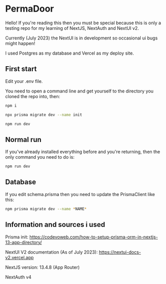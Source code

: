 # PermaDoor

Hello! If you're reading this then you must be special because this is only a testing repo for my learning of NextJS, NextAuth and NextUI v2.

Currently (July 2023) the NextUI is in development so occasional ui bugs might happen!

I used Postgres as my database and Vercel as my deploy site.

## First start
Edit your .env file.

You need to open a command line and get yourself to the directory you cloned the repo into, then:
```bash
npm i

npx prisma migrate dev --name init

npm run dev
```

## Normal run
If you've already installed everything before and you're returning, then the only command you need to do is:
```bash
npm run dev
```

## Database
If you edit schema.prisma then you need to update the PrismaClient like this:
```bash
npm prisma migrate dev --name *NAME*
```

## Information and sources i used
Prisma init: https://codevoweb.com/how-to-setup-prisma-orm-in-nextjs-13-app-directory/

NextUI V2 documentation (As of July 2023): https://nextui-docs-v2.vercel.app

NextJS version: 13.4.8 (App Router)

NextAuth v4
